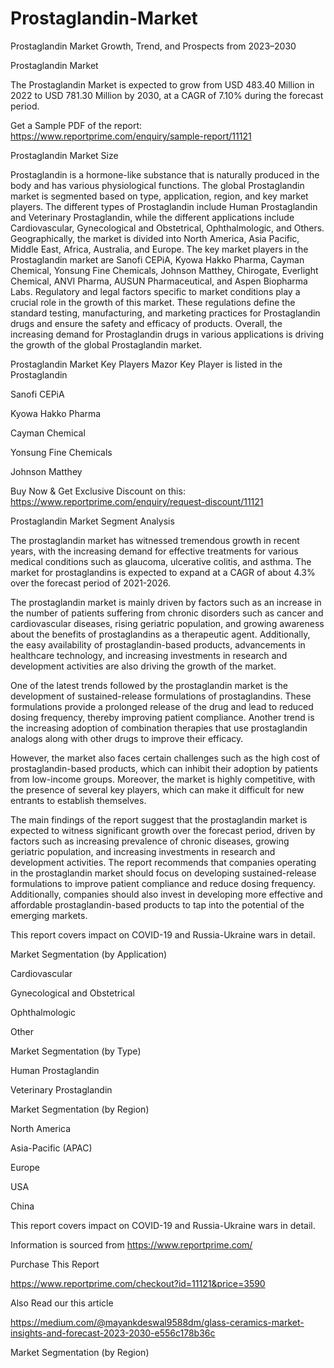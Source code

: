 # Prostaglandin-Market
Prostaglandin Market Growth, Trend, and Prospects from 2023–2030

Prostaglandin Market

The Prostaglandin Market is expected to grow from USD 483.40 Million in 2022 to USD 781.30 Million by 2030, at a CAGR of 7.10% during the forecast period.

Get a Sample PDF of the report: https://www.reportprime.com/enquiry/sample-report/11121

Prostaglandin Market Size

Prostaglandin is a hormone-like substance that is naturally produced in the body and has various physiological functions. The global Prostaglandin market is segmented based on type, application, region, and key market players. The different types of Prostaglandin include Human Prostaglandin and Veterinary Prostaglandin, while the different applications include Cardiovascular, Gynecological and Obstetrical, Ophthalmologic, and Others. Geographically, the market is divided into North America, Asia Pacific, Middle East, Africa, Australia, and Europe. The key market players in the Prostaglandin market are Sanofi CEPiA, Kyowa Hakko Pharma, Cayman Chemical, Yonsung Fine Chemicals, Johnson Matthey, Chirogate, Everlight Chemical, ANVI Pharma, AUSUN Pharmaceutical, and Aspen Biopharma Labs. Regulatory and legal factors specific to market conditions play a crucial role in the growth of this market. These regulations define the standard testing, manufacturing, and marketing practices for Prostaglandin drugs and ensure the safety and efficacy of products. Overall, the increasing demand for Prostaglandin drugs in various applications is driving the growth of the global Prostaglandin market.

Prostaglandin Market Key Players
Mazor Key Player is listed in the Prostaglandin

Sanofi CEPiA

Kyowa Hakko Pharma

Cayman Chemical

Yonsung Fine Chemicals

Johnson Matthey

Buy Now & Get Exclusive Discount on this: https://www.reportprime.com/enquiry/request-discount/11121

Prostaglandin Market Segment Analysis

The prostaglandin market has witnessed tremendous growth in recent years, with the increasing demand for effective treatments for various medical conditions such as glaucoma, ulcerative colitis, and asthma. The market for prostaglandins is expected to expand at a CAGR of about 4.3% over the forecast period of 2021-2026.

The prostaglandin market is mainly driven by factors such as an increase in the number of patients suffering from chronic disorders such as cancer and cardiovascular diseases, rising geriatric population, and growing awareness about the benefits of prostaglandins as a therapeutic agent. Additionally, the easy availability of prostaglandin-based products, advancements in healthcare technology, and increasing investments in research and development activities are also driving the growth of the market.

One of the latest trends followed by the prostaglandin market is the development of sustained-release formulations of prostaglandins. These formulations provide a prolonged release of the drug and lead to reduced dosing frequency, thereby improving patient compliance. Another trend is the increasing adoption of combination therapies that use prostaglandin analogs along with other drugs to improve their efficacy.

However, the market also faces certain challenges such as the high cost of prostaglandin-based products, which can inhibit their adoption by patients from low-income groups. Moreover, the market is highly competitive, with the presence of several key players, which can make it difficult for new entrants to establish themselves.

The main findings of the report suggest that the prostaglandin market is expected to witness significant growth over the forecast period, driven by factors such as increasing prevalence of chronic diseases, growing geriatric population, and increasing investments in research and development activities. The report recommends that companies operating in the prostaglandin market should focus on developing sustained-release formulations to improve patient compliance and reduce dosing frequency. Additionally, companies should also invest in developing more effective and affordable prostaglandin-based products to tap into the potential of the emerging markets.

This report covers impact on COVID-19 and Russia-Ukraine wars in detail.

Market Segmentation (by Application)

Cardiovascular

Gynecological and Obstetrical

Ophthalmologic

Other

Market Segmentation (by Type)

Human Prostaglandin

Veterinary Prostaglandin

Market Segmentation (by Region)

North America

Asia-Pacific (APAC)

Europe

USA

China

This report covers impact on COVID-19 and Russia-Ukraine wars in detail.

Information is sourced from https://www.reportprime.com/

Purchase This Report

https://www.reportprime.com/checkout?id=11121&price=3590

Also Read our this article

https://medium.com/@mayankdeswal9588dm/glass-ceramics-market-insights-and-forecast-2023-2030-e556c178b36c


Market Segmentation (by Region)
